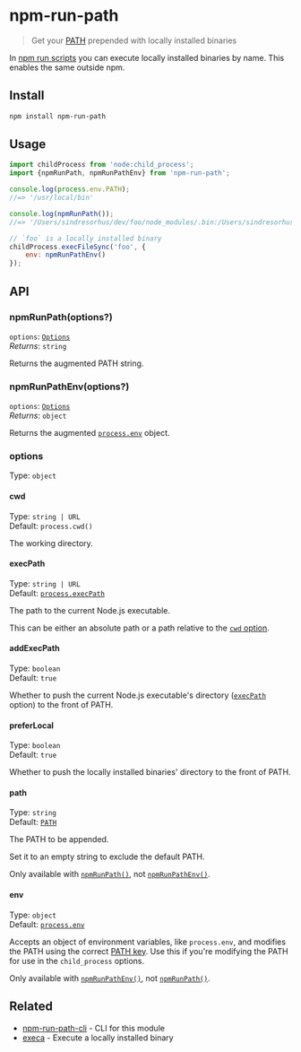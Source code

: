 # npm-run-path

> Get your [PATH](https://en.wikipedia.org/wiki/PATH_(variable)) prepended with locally installed binaries

In [npm run scripts](https://docs.npmjs.com/cli/run-script) you can execute locally installed binaries by name. This enables the same outside npm.

## Install

```sh
npm install npm-run-path
```

## Usage

```js
import childProcess from 'node:child_process';
import {npmRunPath, npmRunPathEnv} from 'npm-run-path';

console.log(process.env.PATH);
//=> '/usr/local/bin'

console.log(npmRunPath());
//=> '/Users/sindresorhus/dev/foo/node_modules/.bin:/Users/sindresorhus/dev/node_modules/.bin:/Users/sindresorhus/node_modules/.bin:/Users/node_modules/.bin:/node_modules/.bin:/usr/local/bin'

// `foo` is a locally installed binary
childProcess.execFileSync('foo', {
	env: npmRunPathEnv()
});
```

## API

### npmRunPath(options?)

`options`: [`Options`](#options)\
_Returns_: `string`

Returns the augmented PATH string.

### npmRunPathEnv(options?)

`options`: [`Options`](#options)\
_Returns_: `object`

Returns the augmented [`process.env`](https://nodejs.org/api/process.html#process_process_env) object.

### options

Type: `object`

#### cwd

Type: `string | URL`\
Default: `process.cwd()`

The working directory.

#### execPath

Type: `string | URL`\
Default: [`process.execPath`](https://nodejs.org/api/process.html#processexecpath)

The path to the current Node.js executable.

This can be either an absolute path or a path relative to the [`cwd` option](#cwd).

#### addExecPath

Type: `boolean`\
Default: `true`

Whether to push the current Node.js executable's directory ([`execPath`](#execpath) option) to the front of PATH.

#### preferLocal

Type: `boolean`\
Default: `true`

Whether to push the locally installed binaries' directory to the front of PATH.

#### path

Type: `string`\
Default: [`PATH`](https://github.com/sindresorhus/path-key)

The PATH to be appended.

Set it to an empty string to exclude the default PATH.

Only available with [`npmRunPath()`](#npmrunpathoptions), not [`npmRunPathEnv()`](#npmrunpathenvoptions).

#### env

Type: `object`\
Default: [`process.env`](https://nodejs.org/api/process.html#processenv)

Accepts an object of environment variables, like `process.env`, and modifies the PATH using the correct [PATH key](https://github.com/sindresorhus/path-key). Use this if you're modifying the PATH for use in the `child_process` options.

Only available with [`npmRunPathEnv()`](#npmrunpathenvoptions), not [`npmRunPath()`](#npmrunpathoptions).

## Related

- [npm-run-path-cli](https://github.com/sindresorhus/npm-run-path-cli) - CLI for this module
- [execa](https://github.com/sindresorhus/execa) - Execute a locally installed binary
